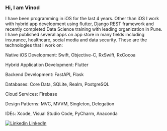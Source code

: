 ### Hi, I am Vinod

I have been programming in iOS for the last 4 years. Other than iOS I work with hybrid app development using flutter, Django REST framework and recently completed Data Science training with leading organization in Pune. I have published several apps on app store in many fields including insurance, healthcare, social media and data security.
These are the technologies that I work on:

Native iOS Development: Swift, Objective-C, RxSwift, RxCocoa

Hybrid Application Development: Flutter

Backend Development: FastAPI, Flask

Databases: Core Data, SQLite, Realm, PostgreSQL

Cloud Services: Firebase

Design Patterns: MVC, MVVM, Singleton, Delegation

IDEs: Xcode, Visual Studio Code, PyCharm, Anaconda

[![Linkedin](https://i.stack.imgur.com/gVE0j.png) LinkedIn](https://www.linkedin.com/in/vinod-jagtap)